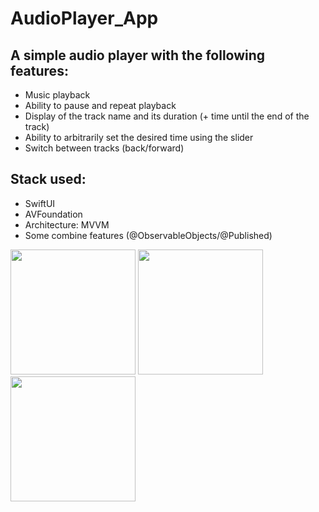 # AudioPlayer_App

## A simple audio player with the following features:
- Music playback
- Ability to pause and repeat playback
- Display of the track name and its duration (+ time until the end of the track)
- Ability to arbitrarily set the desired time using the slider
- Switch between tracks (back/forward)

## Stack used:
- SwiftUI
- AVFoundation
- Architecture: MVVM
- Some combine features (@ObservableObjects/@Published)
  
<p float="left">
  <img src="/Audio_Player/GitSceenshots/Screenshot1.jpg" width="200" />
  <img src="/Audio_Player/AudioPlayer_screenshots/Screenshot_2.jpg" width="200" /> 
  <img src="/Audio_Player/AudioPlayer_screenshots/Screenshot_3.jpg" width="200" />
</p>
